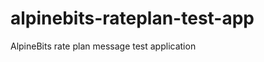 alpinebits-rateplan-test-app
============================

AlpineBits rate plan message test application
